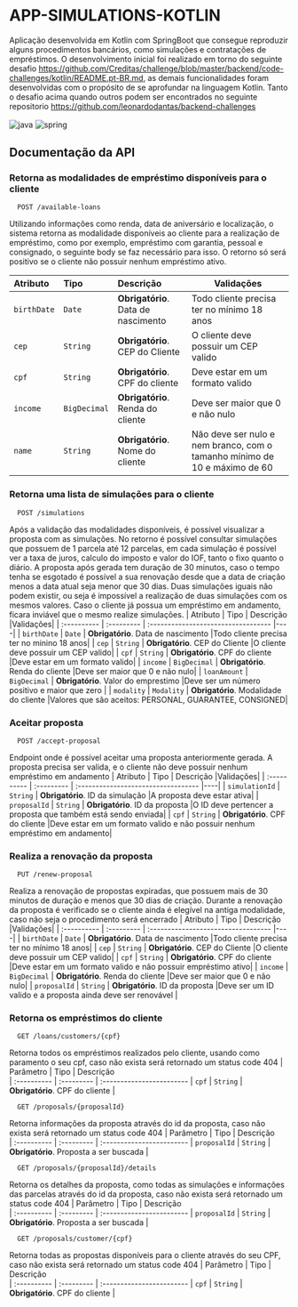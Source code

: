 # APP-SIMULATIONS-KOTLIN

Aplicação desenvolvida em Kotlin com SpringBoot que consegue reproduzir alguns procedimentos bancários, como simulações
e contratações de empréstimos. O desenvolvimento inicial foi realizado em torno do seguinte desafio
https://github.com/Creditas/challenge/blob/master/backend/code-challenges/kotlin/README.pt-BR.md, as demais funcionalidades foram desenvolvidas
com o propósito de se aprofundar na linguagem Kotlin. Tanto o desafio acima quando outros podem ser encontrados no seguinte repositorio
https://github.com/leonardodantas/backend-challenges

<div style="display: inline_block">

  <img align="center" alt="java" src="https://img.shields.io/badge/kotlin-%230095D5.svg?style=for-the-badge&logo=kotlin&logoColor=white" />
  <img align="center" alt="spring" src="https://img.shields.io/badge/Spring-6DB33F?style=for-the-badge&logo=spring&logoColor=white" />
</div>

## Documentação da API

### Retorna as modalidades de empréstimo disponíveis para o cliente

```
  POST /available-loans
```
Utilizando informações como renda, data de aniversário e localização, o sistema retorna 
as modalidade disponíveis ao cliente para a realização de empréstimo, como por exemplo,
empréstimo com garantia, pessoal e consignado, o seguinte body se faz necessário para isso. O retorno só será
positivo se o cliente não possuir nenhum empréstimo ativo.

| Atributo   | Tipo       | Descrição                           |Validações|
| :---------- | :--------- | :---------------------------------- |----|
| `birthDate` | `Date` | **Obrigatório**. Data de nascimento |Todo cliente precisa ter no mínimo 18 anos|
| `cep` | `String` | **Obrigatório**. CEP do Cliente |O cliente deve possuir um CEP valido|
| `cpf` | `String` | **Obrigatório**. CPF do cliente |Deve estar em um formato valido|
| `income` | `BigDecimal` | **Obrigatório**. Renda do cliente |Deve ser maior que 0 e não nulo|
| `name` | `String` | **Obrigatório**. Nome do cliente |Não deve ser nulo e nem branco, com o tamanho mínimo de 10 e máximo de 60 |

### Retorna uma lista de simulações para o cliente

```
  POST /simulations
```

Após a validação das modalidades disponíveis, é possível visualizar a proposta com as simulações. No retorno é possível consultar simulações que possuem de 1 parcela até 12 parcelas,
em cada simulação é possível ver a taxa de juros, calculo do imposto e valor do IOF, tanto o fixo quanto o diário. A proposta após gerada tem duração de 30 minutos, caso o tempo tenha se esgotado é possível a sua renovação desde que a data de criação menos a data atual seja menor que 30 dias. Duas simulações iguais não podem existir, ou seja
é impossível a realização de duas simulações com os mesmos valores. Caso o cliente já possua um empréstimo em andamento, ficara inviável 
que o mesmo realize simulações.
| Atributo   | Tipo       | Descrição                           |Validações|
| :---------- | :--------- | :---------------------------------- |----|
| `birthDate` | `Date` | **Obrigatório**. Data de nascimento |Todo cliente precisa ter no minino 18 anos|
| `cep` | `String` | **Obrigatório**. CEP do Cliente |O cliente deve possuir um CEP valido|
| `cpf` | `String` | **Obrigatório**. CPF do cliente |Deve estar em um formato valido|
| `income` | `BigDecimal` | **Obrigatório**. Renda do cliente |Deve ser maior que 0 e não nulo|
| `loanAmount` | `BigDecimal` | **Obrigatório**. Valor do emprestimo |Deve ser um número positivo e maior que zero |
| `modality` | `Modality` | **Obrigatório**. Modalidade do cliente |Valores que são aceitos: PERSONAL, GUARANTEE, CONSIGNED|

### Aceitar proposta

```
  POST /accept-proposal
```

Endpoint onde é possível aceitar uma proposta anteriormente gerada. A proposta precisa ser valida, e o cliente não deve possuir nenhum
empréstimo em andamento
| Atributo   | Tipo       | Descrição                           |Validações|
| :---------- | :--------- | :---------------------------------- |----|
| `simulationId` | `String` | **Obrigatório**. ID da simulação |A proposta deve estar ativa|
| `proposalId` | `String` | **Obrigatório**. ID da proposta |O ID deve pertencer a proposta que também está sendo enviada|
| `cpf` | `String` | **Obrigatório**. CPF do cliente |Deve estar em um formato valido e não possuir nenhum empréstimo em andamento|

### Realiza a renovação da proposta

```
  PUT /renew-proposal
```
Realiza a renovação de propostas expiradas, que possuem mais de 30 minutos de duração e menos que 30 dias de criação. Durante a renovação da
proposta é verificado se o cliente ainda é elegível na antiga modalidade, caso não seja o procedimento será encerrado
| Atributo   | Tipo       | Descrição                           |Validações|
| :---------- | :--------- | :---------------------------------- |----|
| `birthDate` | `Date` | **Obrigatório**. Data de nascimento |Todo cliente precisa ter no mínimo 18 anos|
| `cep` | `String` | **Obrigatório**. CEP do Cliente |O cliente deve possuir um CEP valido|
| `cpf` | `String` | **Obrigatório**. CPF do cliente |Deve estar em um formato valido e não possuir empréstimo ativo|
| `income` | `BigDecimal` | **Obrigatório**. Renda do cliente |Deve ser maior que 0 e não nulo|
| `proposalId` | `String` | **Obrigatório**. ID da proposta |Deve ser um ID valido e a proposta ainda deve ser renovável |

### Retorna os empréstimos do cliente

```
  GET /loans/customers/{cpf}
```

Retorna todos os empréstimos realizados pelo cliente, usando como paramento o seu cpf, caso não exista será retornado 
um status code 404
| Parâmetro   | Tipo       | Descrição                           
| :---------- | :--------- | :------------------------ 
| `cpf` | `String` | **Obrigatório**. CPF do cliente |


```
  GET /proposals/{proposalId}
```

Retorna informações da proposta através do id da proposta, caso não exista será retornado 
um status code 404
| Parâmetro   | Tipo       | Descrição                           
| :---------- | :--------- | :------------------------ 
| `proposalId` | `String` | **Obrigatório**. Proposta a ser buscada |

```
  GET /proposals/{proposalId}/details
```

Retorna os detalhes da proposta, como todas as simulações e informações das parcelas através do id da proposta, caso não exista será retornado 
um status code 404
| Parâmetro   | Tipo       | Descrição                           
| :---------- | :--------- | :------------------------ 
| `proposalId` | `String` | **Obrigatório**. Proposta a ser buscada |

```
  GET /proposals/customer/{cpf}
```

Retorna todas as propostas disponíveis para o cliente através do seu CPF, caso não exista será retornado 
um status code 404
| Parâmetro   | Tipo       | Descrição                           
| :---------- | :--------- | :------------------------ 
| `cpf` | `String` | **Obrigatório**. CPF do cliente |


